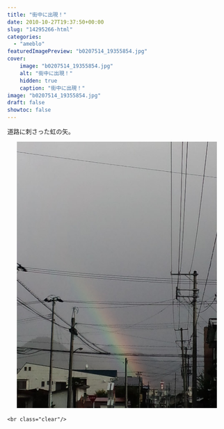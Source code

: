 ```yaml
---
title: "街中に出現！"
date: 2010-10-27T19:37:50+00:00
slug: "14295266-html"
categories:
  - "ameblo"
featuredImagePreview: "b0207514_19355854.jpg"
cover:
    image: "b0207514_19355854.jpg"
    alt: "街中に出現！"
    hidden: true
    caption: "街中に出現！"
image: "b0207514_19355854.jpg"
draft: false
showtoc: false
---
```

道路に刺さった虹の矢。<br/>
<center><a href="b0207514_19355854.jpg" rel="nofollow"><img src="b0207514_19355854.jpg" alt="街中に出現！_b0207514_19355854.jpg" class="IMAGE_MID" height="613" width="460"/></a></center>

    <br class="clear"/>